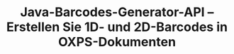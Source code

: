 ---
############################# Static ############################
layout: "auto-gen-gist"
draft: false
path: "de/assembly/java/barcode/oxps/"
otherformats: PDF HTML XPS TIFF MHTML TXT XAML EPUB SVG PS PCL XML MD EML EMLX MSG 

############################# Head ############################
head_title: "Java-API zum Generieren von Barcode-Bilddokumenten und E-Mail-Nachrichten"
head_description: "GroupDocs.Assembly Java API ermöglicht Programmierern das Erstellen und Hinzufügen von Barcodes in Dokumenten (PDF, DOC, DOCX, RTF, XLSX, CSV, PPTX) und E-Mail-Nachrichten (EML EMLX MSG)."

############################# Header ############################
title: "Java-Barcodes-Generator-API – Erstellen Sie 1D- und 2D-Barcodes in OXPS-Dokumenten"
description: "GroupDocs.Assembly Java API ermöglicht das Generieren und Hinzufügen von 1D- und 2D-Barcodebildern in PDF-HTML-, XPS-, PS-, TXT-, EPUB-, PCL-, SVG-, Dokumenten- und E-Mail-Nachrichten (EML, EMLX, MSG)."

######################### Download Button #######################
button:
    enable: true

############################# About ############################
about:
    enable: true
    title: "Wie generiert man Barcodes und fügt sie in Dokumente und E-Mails ein?"
    content: |
       Barcodes werden immer beliebter und werden heutzutage überall verwendet. Es erschien Mitte der 1970er Jahre in Lebensmittelgeschäften und ist heute in Büchern, Tickets, Krankenhäusern zur Verfolgung von Medikamenten, Autoteilegeschäften und vielem mehr zu finden. Auf dieser Webseite wird erklärt, wie Sie Barcodebilder dynamisch erstellen und in Dokumenten und E-Mails in Java-Anwendungen hinzufügen. GroupDocs.Assembly für Java ist eine sehr nützliche API, die Softwareentwicklern hilft, leistungsstarke Dokumentenautomatisierungs- und Berichtsanwendungen zu erstellen. Es bietet Unterstützung für die Handhabung vieler gängiger Dokumentformate wie PDF, HTML, XPS, Microsoft Office Word, Excel-Arbeitsblätter, PowerPoint-Präsentationen, Outlook-E-Mail und viele mehr. Die Java-API erleichtert das Erstellen und Einfügen von Barcode-Bildern in Dokumenten sowie in E-Mail-Nachrichten mit nur wenigen Codezeilen. Es unterstützt auch das Ändern von Barcode-Bildeigenschaften wie das Skalieren des Barcode-Bildes, das Ändern von Vorder- und Hintergrundfarben, das Ändern der Barcode-Bildauflösung, die Platzierung von Barcode-Text, das Ändern von Schriftarten und mehr. 

############################# content ############################
steps:
    enable: true
    block:
    - title_left: "Kisten-Barcodes in OXPS-Dokumenten über Java"
      content_left: |
       GroupDocs.Assembly Java enthält vollständige Funktionen zum Einfügen und Bearbeiten von Barcodes in OXPS-Dokumenten. Das folgende Java-Codebeispiel zeigt, wie Sie mit nur wenigen Codezeilen Barcodebilder in einem OXPS Dokument erstellen und verwenden. 

      title_right: "Wie füge ich Barcodes in OXPS-Dateien hinzu?"
      content_right: |
       * Erstellen Sie eine Instanz von [DocumentAssembler](https://apireference.groupdocs.com/assembly/java/com.groupdocs.assembly/DocumentAssembler) 
       * Beispieldatenquellenobjekt erstellen
       * Rufen Sie [AssembleDocument](https://apireference.groupdocs.com/assembly/java/com.groupdocs.assembly/DocumentAssembler#assembleDocument-java.io.InputStream-java.io.OutputStream-com.groupdocs.assembly.DataSourceInfo...-) Methode mit den folgenden Parametern
          * Stream zum Lesen eines Vorlagendokuments.
          * Stream, um das resultierende Dokument zu schreiben.
          * Optionen zum Laden und Speichern von Dokumenten.
          * Details Informationen zu zu verwendenden Datenquellenobjekten.

      gisthash: "ebb6d8215f329f457f843e9a9fc48c9c"
      gistfile: "generate_barcodes_in_presentations.java"     

    - title_left: "System Anforderungen"
      content_left: |
       GroupDocs.Assembly-Java-APIs werden auf allen wichtigen Plattformen und Betriebssystemen unterstützt. Es kann Dokumente in Microsoft Word, Excel, PowerPoint, Outlook, OpenOffice und über 50 anderen Formaten erstellen. Eine vollständige Anleitung zu den Systemanforderungen finden Sie unter [Systemanforderungen](https://docs.groupdocs.com/assembly/java/system-requirements/). Bevor Sie den folgenden Code ausführen, stellen Sie bitte sicher, dass die folgenden Voraussetzungen auf Ihrem installiert sind System:
        * Betriebssysteme: Microsoft Windows, Linux, MacOS
        * Unterstützte Java-Versionen: J2SE 7.0 (1.7), J2SE 8.0 (1.8) oder höher
        * Holen Sie sich die neueste Version der GroupDocs.Assembly-Java-APIs von [Maven](https://mvnrepository.com/artifact/com.groupdocs/groupdocs-assembly/)
        
      title_right: "Warum GroupDocs.Assembly verwenden"
      content_right: |
        * Erstellen Sie benutzerdefinierte Dokumente aus Vorlagen.
        * E-Mail-Anhänge dynamisch anhängen.
        * Zum Erstellen und Automatisieren von Dokumenten ist keine zusätzliche Software erforderlich.
        * Generiert ein Ausgabedokument basierend auf der Datenquelle.
        * Fügen Sie den Dokumentinhalt dynamisch in den Bericht ein
        * Wenden Sie die Formel während der Tabellenkalkulation an.
        * Bietet Unterstützung für mehrere Datenformate
        * Unterstützung für sequentielle Datenoperationen.

demos:
    enable: true
        

more_formats:
    enable: true


back_to_top:
    enable: true
---